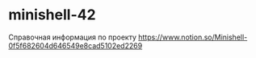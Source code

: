 # minishell-42
Справочная информация по проекту https://www.notion.so/Minishell-0f5f682604d646549e8cad5102ed2269
